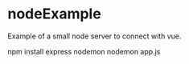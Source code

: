 # nodeExample
Example of a small node server to connect with vue.

npm install express nodemon
nodemon app.js 
